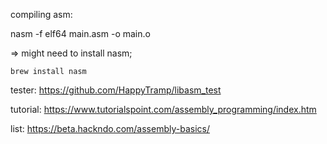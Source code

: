 
compiling asm:

nasm -f elf64 main.asm -o main.o

=> might need to install nasm;
```shell
brew install nasm
```

tester:
https://github.com/HappyTramp/libasm_test

tutorial:
https://www.tutorialspoint.com/assembly_programming/index.htm

list:
https://beta.hackndo.com/assembly-basics/
